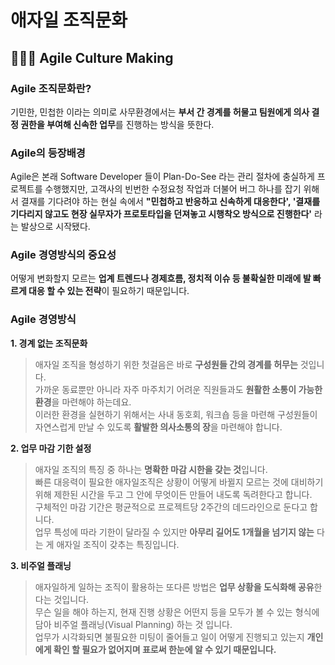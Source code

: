 # 애자일 조직문화
## 👩🏻‍🎓 Agile Culture Making 
### Agile 조직문화란?

기민한, 민첩한 이라는 의미로 사무환경에서는 **부서 간 경계를 허물고 팀원에게 의사 결정 권한을 부여해 신속한 업무**를 진행하는 방식을 뜻한다.

### Agile의 등장배경
Agile은 본래 Software Developer 들이 Plan-Do-See 라는 관리 절차에 충실하게 프로젝트를 수행했지만, 고객사의 빈번한 수정요청 작업과 더불어 버그 하나를 잡기 위해서 결재를 기다려야 하는 현실 속에서 **"민첩하고 반응하고 신속하게 대응한다', '결재를 기다리지 않고도 현장 실무자가 프로토타입을 던져놓고 시행착오 방식으로 진행한다'** 라는 발상으로 시작됐다.

### Agile 경영방식의 중요성
어떻게 변화할지 모르는 **업계 트렌드나 경제흐름, 정치적 이슈 등 불확실한 미래에 발 빠르게 대응 할 수 있는 전략**이 필요하기 때문입니다.

### Agile 경영방식
**1. 경계 없는 조직문화**
> 애자일 조직을 형성하기 위한 첫걸음은 바로 **구성원들 간의 경계를 허무는** 것입니다.  
> 가까운 동료뿐만 아니라 자주 마주치기 어려운 직원들과도 **원활한 소통이 가능한 환경**을 마련해야 하는데요.  
>이러한 환경을 실현하기 위해서는 사내 동호회, 워크숍 등을 마련해 구성원들이 자연스럽게 만날 수 있도록 **활발한 의사소통의 장**을 마련해야 합니다.

**2. 업무 마감 기한 설정**
> 애자일 조직의 특징 중 하나는 **명확한 마감 시한을 갖는 것**입니다.  
> 빠른 대응력이 필요한 애자일조직은 상황이 어떻게 바뀔지 모르는 것에 대비하기 위해 제한된 시간을 두고 그 안에 무엇이든 만들어 내도록 독려한다고 합니다.  
> 구체적인 마감 기간은 평균적으로 프로젝트당 2주간의 데드라인으로 둔다고 합니다.  
> 업무 특성에 따라 기한이 달라질 수 있지만 **아무리 길어도 1개월을 넘기지 않는** 다는 게 애자일 조직이 갖추는 특징입니다.

**3. 비주얼 플래닝**
> 애자일하게 일하는 조직이 활용하는 또다른 방법은 **업무 상황을 도식화해 공유**한다는 것입니다.  
> 무슨 일을 해야 하는지, 현재 진행 상황은 어떤지 등을 모두가 볼 수 있는 형식에 담아 비주얼 플래닝(Visual Planning) 하는 것 입니다.  
> 업무가 시각화되면 불필요한 미팅이 줄어들고 일이 어떻게 진행되고 있는지 **개인에게 확인 할 필요가 없어지며 표로써 한눈에 알 수 있기 때문입니다.**

